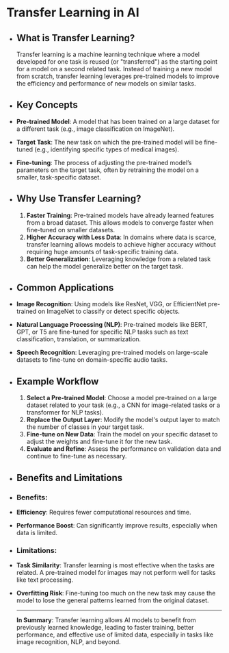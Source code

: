 # Transfer Learning in AI
- ## What is Transfer Learning?
  
  Transfer learning is a machine learning technique where a model developed for one task is reused (or "transferred") as the starting point for a model on a second related task. Instead of training a new model from scratch, transfer learning leverages pre-trained models to improve the efficiency and performance of new models on similar tasks.
- ## Key Concepts
- **Pre-trained Model**: A model that has been trained on a large dataset for a different task (e.g., image classification on ImageNet).
- **Target Task**: The new task on which the pre-trained model will be fine-tuned (e.g., identifying specific types of medical images).
- **Fine-tuning**: The process of adjusting the pre-trained model’s parameters on the target task, often by retraining the model on a smaller, task-specific dataset.
- ## Why Use Transfer Learning?
  
  1. **Faster Training**: Pre-trained models have already learned features from a broad dataset. This allows models to converge faster when fine-tuned on smaller datasets.
  2. **Higher Accuracy with Less Data**: In domains where data is scarce, transfer learning allows models to achieve higher accuracy without requiring huge amounts of task-specific training data.
  3. **Better Generalization**: Leveraging knowledge from a related task can help the model generalize better on the target task.
- ## Common Applications
- **Image Recognition**: Using models like ResNet, VGG, or EfficientNet pre-trained on ImageNet to classify or detect specific objects.
- **Natural Language Processing (NLP)**: Pre-trained models like BERT, GPT, or T5 are fine-tuned for specific NLP tasks such as text classification, translation, or summarization.
- **Speech Recognition**: Leveraging pre-trained models on large-scale datasets to fine-tune on domain-specific audio tasks.
- ## Example Workflow
  
  1. **Select a Pre-trained Model**: Choose a model pre-trained on a large dataset related to your task (e.g., a CNN for image-related tasks or a transformer for NLP tasks).
  2. **Replace the Output Layer**: Modify the model's output layer to match the number of classes in your target task.
  3. **Fine-tune on New Data**: Train the model on your specific dataset to adjust the weights and fine-tune it for the new task.
  4. **Evaluate and Refine**: Assess the performance on validation data and continue to fine-tune as necessary.
- ## Benefits and Limitations
- ### Benefits:
- **Efficiency**: Requires fewer computational resources and time.
- **Performance Boost**: Can significantly improve results, especially when data is limited.
- ### Limitations:
- **Task Similarity**: Transfer learning is most effective when the tasks are related. A pre-trained model for images may not perform well for tasks like text processing.
- **Overfitting Risk**: Fine-tuning too much on the new task may cause the model to lose the general patterns learned from the original dataset.
  
  ---
  
  **In Summary**: Transfer learning allows AI models to benefit from previously learned knowledge, leading to faster training, better performance, and effective use of limited data, especially in tasks like image recognition, NLP, and beyond.